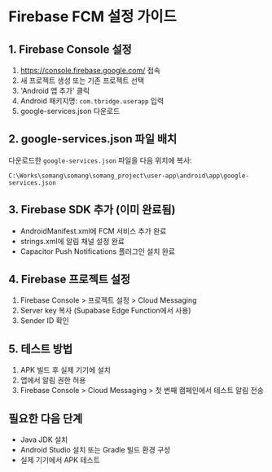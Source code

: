 # Firebase FCM 설정 가이드

## 1. Firebase Console 설정
1. https://console.firebase.google.com/ 접속
2. 새 프로젝트 생성 또는 기존 프로젝트 선택
3. 'Android 앱 추가' 클릭
4. Android 패키지명: `com.tbridge.userapp` 입력
5. google-services.json 다운로드

## 2. google-services.json 파일 배치
다운로드한 `google-services.json` 파일을 다음 위치에 복사:
```
C:\Works\somang\somang\somang_project\user-app\android\app\google-services.json
```

## 3. Firebase SDK 추가 (이미 완료됨)
- AndroidManifest.xml에 FCM 서비스 추가 완료
- strings.xml에 알림 채널 설정 완료
- Capacitor Push Notifications 플러그인 설치 완료

## 4. Firebase 프로젝트 설정
1. Firebase Console > 프로젝트 설정 > Cloud Messaging
2. Server key 복사 (Supabase Edge Function에서 사용)
3. Sender ID 확인

## 5. 테스트 방법
1. APK 빌드 후 실제 기기에 설치
2. 앱에서 알림 권한 허용
3. Firebase Console > Cloud Messaging > 첫 번째 캠페인에서 테스트 알림 전송

## 필요한 다음 단계
- Java JDK 설치
- Android Studio 설치 또는 Gradle 빌드 환경 구성
- 실제 기기에서 APK 테스트